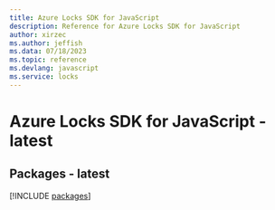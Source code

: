 ```yaml
---
title: Azure Locks SDK for JavaScript
description: Reference for Azure Locks SDK for JavaScript
author: xirzec
ms.author: jeffish
ms.data: 07/18/2023
ms.topic: reference
ms.devlang: javascript
ms.service: locks
---
```

# Azure Locks SDK for JavaScript - latest
## Packages - latest
[!INCLUDE [packages](locks-index.md)]